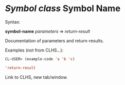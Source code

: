# *Symbol class* **Symbol Name**

Syntax:

**symbol-name** *parameters* => *return-result*

Documentation of parameters and return-results.

Examples (not from CLHS...):

```lisp
CL-USER> (example-code 'a 'b 'c)

'return-result
```

Link to CLHS, new tab/window.
